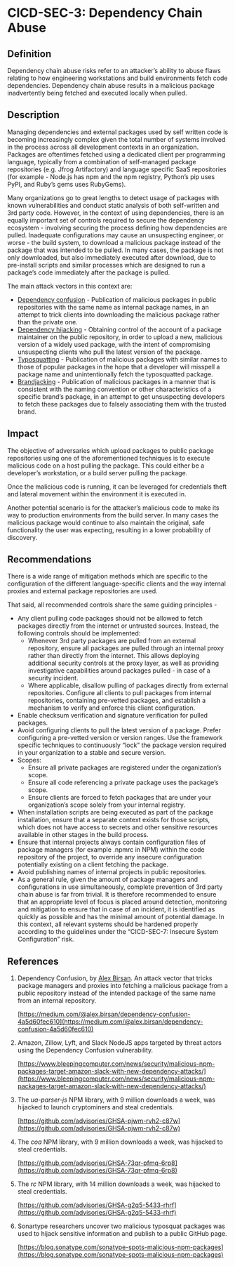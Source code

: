 # CICD-SEC-3: Dependency Chain Abuse
## Definition


Dependency chain abuse risks refer to an attacker’s ability to abuse flaws relating to how engineering workstations and build environments fetch code dependencies. Dependency chain abuse results in a malicious package inadvertently being fetched and executed locally when pulled.


## Description


Managing dependencies and external packages used by self written code is becoming increasingly complex given the total number of systems involved in the process across all development contexts in an organization. Packages are oftentimes fetched using a dedicated client per programming language, typically from a combination of self-managed package repositories (e.g. Jfrog Artifactory) and language specific SaaS repositories (for example - Node.js has npm and the npm registry, Python’s pip uses PyPI, and Ruby’s gems uses RubyGems).

Many organizations go to great lengths to detect usage of packages with known vulnerabilities and conduct static analysis of both self-written and 3rd party code. However, in the context of using dependencies, there is an equally important set of controls required to secure the dependency ecosystem - involving securing the process defining how dependencies are pulled. Inadequate configurations may cause an unsuspecting engineer, or worse - the build system, to download a malicious package instead of the package that was intended to be pulled. In many cases, the package is not only downloaded, but also immediately executed after download, due to pre-install scripts and similar processes which are designed to run a package’s code immediately after the package is pulled.

The main attack vectors in this context are:



* <span style="text-decoration:underline;">Dependency confusion</span> - Publication of malicious packages in public repositories with the same name as internal package names, in an attempt to trick clients into downloading the malicious package rather than the private one.
* <span style="text-decoration:underline;">Dependency hijacking</span> - Obtaining control of the account of a package maintainer on the public repository, in order to upload a new, malicious version of a widely used package, with the intent of compromising unsuspecting clients who pull the latest version of the package.
* <span style="text-decoration:underline;">Typosquatting</span> - Publication of malicious packages with similar names to those of popular packages in the hope that a developer will misspell a package name and unintentionally fetch the typosquatted package.
* <span style="text-decoration:underline;">Brandjacking</span> - Publication of malicious packages in a manner that is consistent with the naming convention or other characteristics of a specific brand’s package, in an attempt to get unsuspecting developers to fetch these packages due to falsely associating them with the trusted brand.


## Impact

The objective of adversaries which upload packages to public package repositories using one of the aforementioned techniques is to execute malicious code on a host pulling the package. This could either be a developer’s workstation, or a build server pulling the package.

Once the malicious code is running, it can be leveraged for credentials theft and lateral movement within the environment it is executed in.

Another potential scenario is for the attacker’s malicious code to make its way to production environments from the build server. In many cases the malicious package would continue to also maintain the original, safe functionality the user was expecting, resulting in a lower probability of discovery. 


## Recommendations

There is a wide range of mitigation methods which are specific to the configuration of the different language-specific clients and the way internal proxies and external package repositories are used.

That said, all recommended controls share the same guiding principles -



* Any client pulling code packages should not be allowed to fetch packages directly from the internet or untrusted sources. Instead, the following controls should be implemented:
    * Whenever 3rd party packages are pulled from an external repository, ensure all packages are pulled through an internal proxy rather than directly from the internet. This allows deploying additional security controls at the proxy layer, as well as providing investigative capabilities around packages pulled - in case of a security incident. 
    * Where applicable, disallow pulling of packages directly from external repositories. Configure all clients to pull packages from internal repositories, containing pre-vetted packages, and establish a mechanism to verify and enforce this client configuration.
* Enable checksum verification and signature verification for pulled packages. 
* Avoid configuring clients to pull the latest version of a package. Prefer configuring a pre-vetted version or version ranges. Use the framework specific techniques to continuously “lock” the package version required in your organization to a stable and secure version.
* Scopes:
    * Ensure all private packages are registered under the organization’s scope.
    * Ensure all code referencing a private package uses the package’s scope. 
    * Ensure clients are forced to fetch packages that are under your organization’s scope solely from your internal registry.
* When installation scripts are being executed as part of the package installation, ensure that a separate context exists for those scripts, which does not have access to secrets and other sensitive resources available in other stages in the build process.
* Ensure that internal projects always contain configuration files of package managers (for example .npmrc in NPM) within the code repository of the project, to override any insecure configuration potentially existing on a client fetching the package.
* Avoid publishing names of internal projects in public repositories.
* As a general rule, given the amount of package managers and configurations in use simultaneously, complete prevention of 3rd party chain abuse is far from trivial. It is therefore recommended to ensure that an appropriate level of focus is placed around detection, monitoring and mitigation to ensure that in case of an incident, it is identified as quickly as possible and has the minimal amount of potential damage. In this context, all relevant systems should be hardened properly according to the guidelines under the “CICD-SEC-7: Insecure System Configuration” risk.


## References



1. Dependency Confusion, by [Alex Birsan](https://twitter.com/alxbrsn). An attack vector that tricks package managers and proxies into fetching a malicious package from a public repository instead of the intended package of the same name from an internal repository.

    [https://medium.com/@alex.birsan/dependency-confusion-4a5d60fec610](https://medium.com/@alex.birsan/dependency-confusion-4a5d60fec610)

2. Amazon, Zillow, Lyft, and Slack NodeJS apps targeted by threat actors using the Dependency Confusion vulnerability.

    [https://www.bleepingcomputer.com/news/security/malicious-npm-packages-target-amazon-slack-with-new-dependency-attacks/](https://www.bleepingcomputer.com/news/security/malicious-npm-packages-target-amazon-slack-with-new-dependency-attacks/)

3. The _ua-parser-js_ NPM library, with 9 million downloads a week, was hijacked to launch cryptominers and steal credentials.

    [https://github.com/advisories/GHSA-pjwm-rvh2-c87w](https://github.com/advisories/GHSA-pjwm-rvh2-c87w)

4. The _coa_ NPM library, with 9 million downloads a week, was hijacked to steal credentials.

    [https://github.com/advisories/GHSA-73qr-pfmq-6rp8](https://github.com/advisories/GHSA-73qr-pfmq-6rp8)

5. The _rc_ NPM library, with 14 million downloads a week, was hijacked to steal credentials.

    [https://github.com/advisories/GHSA-g2q5-5433-rhrf](https://github.com/advisories/GHSA-g2q5-5433-rhrf)
    
6. Sonartype researchers uncover two malicious typosquat packages was used to hijack sensitive information and publish to a public GitHub page.

    [https://blog.sonatype.com/sonatype-spots-malicious-npm-packages](https://blog.sonatype.com/sonatype-spots-malicious-npm-packages)
